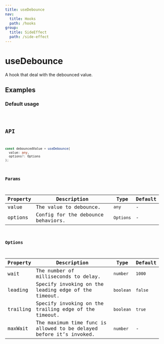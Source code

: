 ```yaml
---
title: useDebounce
nav:
  title: Hooks
  path: /hooks
group:
  title: SideEffect
  path: /side-effect
---
```


# useDebounce

A hook that deal with the debounced value.

## Examples

### Default usage

<code src="./demo/demo1.tsx" />

## API

```typescript
const debouncedValue = useDebounce(
  value: any,
  options?: Options
);
```

### Params

| Property | Description                        | Type      | Default |
|----------|------------------------------------|-----------|---------|
| value    | The value to debounce.             | `any`     | -       |
| options  | Config for the debounce behaviors. | `Options` | -       |

### Options

| Property | Description                                                         | Type      | Default |
|----------|---------------------------------------------------------------------|-----------|---------|
| wait     | The number of milliseconds to delay.                                | `number`  | `1000`  |
| leading  | Specify invoking on the leading edge of the timeout.                | `boolean` | `false` |
| trailing | Specify invoking on the trailing edge of the timeout.               | `boolean` | `true`  |
| maxWait  | The maximum time func is allowed to be delayed before it’s invoked. | `number`  | -       |
